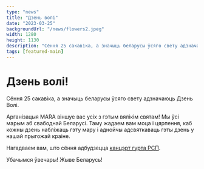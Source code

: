 ```yaml
---
type: "news"
title: "Дзень волі"
date: "2023-03-25"
backgroundUrl: "/news/flowers2.jpeg"
width: 1280
height: 1130
description: "Сёння 25 сакавіка, а значыць беларусы ўсяго свету адзначаюць Дзень Волі."
tags: [featured-main]
---
```


# Дзень волі!

Сёння 25 сакавіка, а значыць беларусы ўсяго свету адзначаюць Дзень Волі.

Арганізацыя MARA віншуе вас усіх з гэтым вялікім святам! 
Мы ўсі марым аб свабоднай Беларусі. Таму жадаем вам моца і цярпення, каб кожны дзень набліжаць гэту мару і аднойчы адсвяткаваць гэты дзень у нашай прыгожай краіне.

Нагадваем вам, што сёння адбудзецца [канцэрт гурта РСП](https://www.belarusians.nl/events/rsp-03-25?mara).

Убачымся ўвечары!
Жыве Беларусь!
